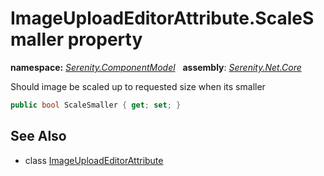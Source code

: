 # ImageUploadEditorAttribute.ScaleSmaller property
**namespace:** *[Serenity.ComponentModel](../../README.md#serenity.componentmodel-namespace)*   **assembly**: *[Serenity.Net.Core](../../README.md)*

Should image be scaled up to requested size when its smaller

```csharp
public bool ScaleSmaller { get; set; }
```

## See Also

* class [ImageUploadEditorAttribute](../ImageUploadEditorAttribute.md)